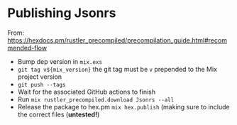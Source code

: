 # Publishing Jsonrs

From: https://hexdocs.pm/rustler_precompiled/precompilation_guide.html#recommended-flow

- Bump dep version in `mix.exs`
- `git tag v${mix_version}` the git tag must be `v` prepended to the Mix project version
- `git push --tags`
- Wait for the associated GitHub actions to finish
- Run `mix rustler_precompiled.download Jsonrs --all`
- Release the package to hex.pm `mix hex.publish` (making sure to include the correct files (**untested!**)
